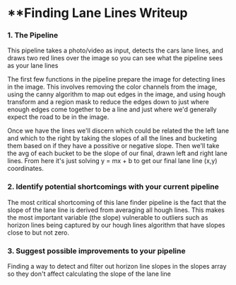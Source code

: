 # **Finding Lane Lines Writeup 

[//]: # (Image References)

[image1]: ./examples/grayscale.jpg "Grayscale"

### 1. The Pipeline

This pipeline takes a photo/video as input, detects the cars lane lines, and draws two red lines over the image so you can see what the pipeline sees as your lane lines

The first few functions in the pipeline prepare the image for detecting lines in the image. This involves removing the color channels from the image, using the canny algorithm to map out edges in the image, and using hough transform and a region mask to reduce the edges down to just where enough edges come together to be a line and just where we'd generally expect the road to be in the image. 

Once we have the lines we'll discern which could be related the the left lane and which to the right by taking the slopes of all the lines and bucketing them based on if they have a possitive or negative slope. Then we'll take the avg of each bucket to be the slope of our final, drawn left and right lane lines. From here it's just solving y = mx + b to get our final lane line (x,y) coordinates.  

### 2. Identify potential shortcomings with your current pipeline


The most critical shortcoming of this lane finder pipeline is the fact that the slope of the lane line is derived from averaging all hough lines. This makes the most important variable (the slope) vulnerable to outliers such as horizon lines being captured by our hough lines algorithm that have slopes close to but not zero.  


### 3. Suggest possible improvements to your pipeline

Finding a way to detect and filter out horizon line slopes in the slopes array so they don't affect calculating the slope of the lane line
